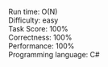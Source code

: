 Run time: O(N)  
Difficulty: easy  
Task Score: 100%  
Correctness: 100%  
Performance: 100%  
Programming language: C#  